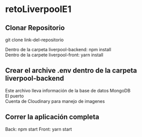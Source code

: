 # retoLiverpoolE1  
## Clonar Repositorio  
git clone link-del-repositorio

Dentro de la carpeta liverpool-backend: npm install  
Dentro de la carpete liverpool-front: yarn install 

## Crear el archive .env dentro de la carpeta liverpool-backend
Este archivo lleva información de la base de datos MongoDB   
El puerto  
Cuenta de Cloudinary para manejo de imagenes  

## Correr la aplicación completa  
Back: npm start 
Front: yarn start  
